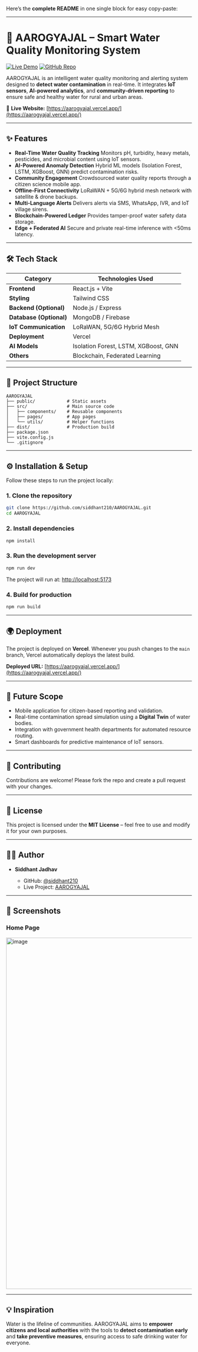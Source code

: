 Here’s the **complete README** in one single block for easy copy-paste:

---

# 🌊 AAROGYAJAL – Smart Water Quality Monitoring System

[![Live Demo](https://img.shields.io/badge/Live-Demo-blue)](https://aarogyajal.vercel.app/)
[![GitHub Repo](https://img.shields.io/badge/GitHub-Repo-black)](https://github.com/siddhant210/AAROGYAJAL)

AAROGYAJAL is an intelligent water quality monitoring and alerting system designed to **detect water contamination** in real-time.
It integrates **IoT sensors**, **AI-powered analytics**, and **community-driven reporting** to ensure safe and healthy water for rural and urban areas.

🚀 **Live Website:** [https://aarogyajal.vercel.app/](https://aarogyajal.vercel.app/)

---

## ✨ Features

* **Real-Time Water Quality Tracking**
  Monitors pH, turbidity, heavy metals, pesticides, and microbial content using IoT sensors.
* **AI-Powered Anomaly Detection**
  Hybrid ML models (Isolation Forest, LSTM, XGBoost, GNN) predict contamination risks.
* **Community Engagement**
  Crowdsourced water quality reports through a citizen science mobile app.
* **Offline-First Connectivity**
  LoRaWAN + 5G/6G hybrid mesh network with satellite & drone backups.
* **Multi-Language Alerts**
  Delivers alerts via SMS, WhatsApp, IVR, and IoT village sirens.
* **Blockchain-Powered Ledger**
  Provides tamper-proof water safety data storage.
* **Edge + Federated AI**
  Secure and private real-time inference with <50ms latency.

---

## 🛠️ Tech Stack

| **Category**            | **Technologies Used**                |
| ----------------------- | ------------------------------------ |
| **Frontend**            | React.js + Vite                      |
| **Styling**             | Tailwind CSS                         |
| **Backend (Optional)**  | Node.js / Express                    |
| **Database (Optional)** | MongoDB / Firebase                   |
| **IoT Communication**   | LoRaWAN, 5G/6G Hybrid Mesh           |
| **Deployment**          | Vercel                               |
| **AI Models**           | Isolation Forest, LSTM, XGBoost, GNN |
| **Others**              | Blockchain, Federated Learning       |

---

## 📂 Project Structure

```
AAROGYAJAL
├── public/            # Static assets
├── src/               # Main source code
│   ├── components/    # Reusable components
│   ├── pages/         # App pages
│   └── utils/         # Helper functions
├── dist/              # Production build
├── package.json
├── vite.config.js
└── .gitignore
```

---

## ⚙️ Installation & Setup

Follow these steps to run the project locally:

### **1. Clone the repository**

```bash
git clone https://github.com/siddhant210/AAROGYAJAL.git
cd AAROGYAJAL
```

### **2. Install dependencies**

```bash
npm install
```

### **3. Run the development server**

```bash
npm run dev
```

The project will run at:
[http://localhost:5173](http://localhost:5173)

### **4. Build for production**

```bash
npm run build
```

---

## 🌍 Deployment

The project is deployed on **Vercel**.
Whenever you push changes to the `main` branch, Vercel automatically deploys the latest build.

**Deployed URL:** [https://aarogyajal.vercel.app/](https://aarogyajal.vercel.app/)

---

## 🧪 Future Scope

* Mobile application for citizen-based reporting and validation.
* Real-time contamination spread simulation using a **Digital Twin** of water bodies.
* Integration with government health departments for automated resource routing.
* Smart dashboards for predictive maintenance of IoT sensors.

---

## 🤝 Contributing

Contributions are welcome!
Please fork the repo and create a pull request with your changes.

---

## 📜 License

This project is licensed under the **MIT License** – feel free to use and modify it for your own purposes.

---

## 👨‍💻 Author

* **Siddhant Jadhav**

  * GitHub: [@siddhant210](https://github.com/siddhant210)
  * Live Project: [AAROGYAJAL](https://aarogyajal.vercel.app/)

---

## 📸 Screenshots

### **Home Page**

<img width="1899" height="954" alt="image" src="https://github.com/user-attachments/assets/68d2ea5b-a9bc-445e-85c5-cfa60a0c775f" />


---

## 💡 Inspiration

Water is the lifeline of communities. AAROGYAJAL aims to **empower citizens and local authorities** with the tools to **detect contamination early** and **take preventive measures**, ensuring access to safe drinking water for everyone.
